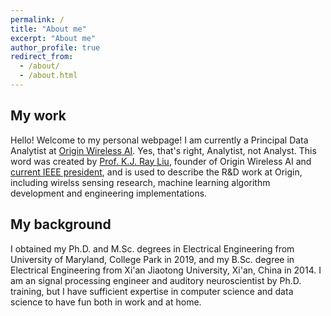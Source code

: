 ```yaml
---
permalink: /
title: "About me"
excerpt: "About me"
author_profile: true
redirect_from: 
  - /about/
  - /about.html
---
```


## My work
Hello! Welcome to my personal webpage! I am currently a Principal Data Analytist at [Origin Wireless AI](https://www.originwirelessai.com). Yes, that's right, Analytist, not Analyst. This word was created by [Prof. K.J. Ray Liu](http://www.cspl.umd.edu/kjrliu/), founder of Origin Wireless AI and [current IEEE president](https://www.ieee.org/about/corporate/election/index.html), and is used to describe the R&D work at Origin, including wirelss sensing research, machine learning algorithm development and engineering implementations. 

## My background 
I obtained my Ph.D. and M.Sc. degrees in Electrical Engineering from University of Maryland, College Park in 2019, and my B.Sc. degree in Electrical Engineering from Xi'an Jiaotong University, Xi'an, China in 2014. I am an signal processing engineer and auditory neuroscientist by Ph.D. training, but I have sufficient expertise in computer science and data science to have fun both in work and at home.

